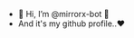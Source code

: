 - 👋 Hi, I’m @mirrorx-bot 🤖
- And it's my github profile..❤

<!---
mirrorx-bot/mirrorx-bot is a ✨ special ✨ repository because its `README.md` (this file) appears on your GitHub profile.
You can click the Preview link to take a look at your changes.
--->
